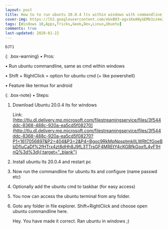 ```yaml
---
layout: post
title: How to to run ubuntu 20.0.4 lts within windows with commandline support - windows subsystem for linux
cover-img: https://lh3.googleusercontent.com/eUxB93-agviKeANyGEMb3zz4e2k-hMkTjgBc2ATL-2txyBMKiCYX3s7y-udlTfsR9R8QBa5HiCRB08zozMP08c5G3t_IGBQ_C346e6zWlhMhg3-jF_EFMS89dc-QLy3cMr4cJY4XiA=w2400
tags: [Windows 10,Apps,Tricks,Geek,Dev,Linux,Ubuntu]
comments: true
last-updated: 2020-01-22
---
```


``DJT1``

{: .box-warning}
• Pros:

• Run ubuntu commandline, same as cmd within windows

• Shift + RightClick = option for ubuntu cmd (+ like powershell)

• Feature like termux for android


{: .box-note}
• Steps:

1. Download Ubuntu 20.0.4 lts for windows

   Link: [http://tlu.dl.delivery.mp.microsoft.com/filestreamingservice/files/3f544ddc-8368-488c-920a-ea5cd5f08270](http://tlu.dl.delivery.mp.microsoft.com/filestreamingservice/files/3f544ddc-8368-488c-920a-ea5cd5f08270?P1=1617056897&P2=404&P3=2&P4=Bgoc9RkMpNpsptmkIlLWRtCfGoeBbDfIuCaDf%2fHTrx4zt8dHh8J9fL3TTrsGF4MREtY4cKGBfkGoxfL4yF1HnQ%3d%3d){:target="_blank"}

2. Install ubuntu lts 20.0.4 and restart pc

3. Now run the commandline for ubuntu lts and configure (name passwd etc)

4. Optionally add the ubuntu cmd to taskbar (for easy access)

5. You now can access the ubuntu terminal from any folder. 

6. Goto any folder in file explorer. Shift+RightClick and choose open ubuntu commandline here. 

   Hey. You have made it correct. Ran ubuntu in windows ;)
